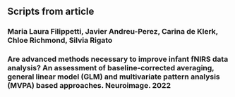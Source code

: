 ## Scripts from article
### Maria Laura Filippetti, Javier Andreu-Perez, Carina de Klerk, Chloe Richmond, Silvia Rigato
### Are advanced methods necessary to improve infant fNIRS data analysis? An assessment of baseline-corrected averaging, general linear model (GLM) and multivariate pattern analysis (MVPA) based approaches. Neuroimage. 2022


